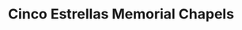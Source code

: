 ---
title: "Cinco Estrellas Memorial Chapels"
url: /quezon-city/cinco-estrellas-memorial-chapels/
shop: Bestattungen
---